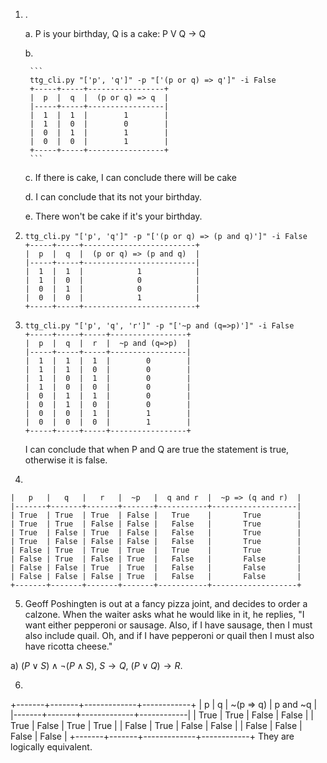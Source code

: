 1. . 

    a. P is  your birthday, Q is a cake:
   P V Q -> Q


    b. 

        ```
        ttg_cli.py "['p', 'q']" -p "['(p or q) => q']" -i False
        +-----+-----+-----------------+
        |  p  |  q  |  (p or q) => q  |
        |-----+-----+-----------------|
        |  1  |  1  |        1        |
        |  1  |  0  |        0        |
        |  0  |  1  |        1        |
        |  0  |  0  |        1        |
        +-----+-----+-----------------+
        ```
    
    c. If there is cake, I can conclude there will be cake

    d. I can conclude that its not your birthday.

    e. There won't be cake if it's your birthday.

2. 
    ```
    ttg_cli.py "['p', 'q']" -p "['(p or q) => (p and q)']" -i False
    +-----+-----+-------------------------+
    |  p  |  q  |  (p or q) => (p and q)  |
    |-----+-----+-------------------------|
    |  1  |  1  |            1            |
    |  1  |  0  |            0            |
    |  0  |  1  |            0            |
    |  0  |  0  |            1            |
    +-----+-----+-------------------------+
    ```
3. 
    ```
    ttg_cli.py "['p', 'q', 'r']" -p "['~p and (q=>p)']" -i False
    +-----+-----+-----+-----------------+
    |  p  |  q  |  r  |  ~p and (q=>p)  |
    |-----+-----+-----+-----------------|
    |  1  |  1  |  1  |        0        |
    |  1  |  1  |  0  |        0        |
    |  1  |  0  |  1  |        0        |
    |  1  |  0  |  0  |        0        |
    |  0  |  1  |  1  |        0        |
    |  0  |  1  |  0  |        0        |
    |  0  |  0  |  1  |        1        |
    |  0  |  0  |  0  |        1        |
    +-----+-----+-----+-----------------+
    ```
    I can conclude that when P and Q are true the statement is true, otherwise it is false.

4. 
 ``` +-------+-------+-------+-------+-----------+-------------------+
|   p   |   q   |   r   |  ~p   |  q and r  |  ~p => (q and r)  |
|-------+-------+-------+-------+-----------+-------------------|
| True  | True  | True  | False |   True    |       True        |
| True  | True  | False | False |   False   |       True        |
| True  | False | True  | False |   False   |       True        |
| True  | False | False | False |   False   |       True        |
| False | True  | True  | True  |   True    |       True        |
| False | True  | False | True  |   False   |       False       |
| False | False | True  | True  |   False   |       False       |
| False | False | False | True  |   False   |       False       |
+-------+-------+-------+-------+-----------+-------------------+
```

5. Geoff Poshingten is out at a fancy pizza joint, and decides to order a calzone. When the waiter asks what he would like in it, he replies, "I want either pepperoni or sausage. Also, if I have sausage, then I must also include quail. Oh, and if I have pepperoni or quail then I must also have ricotta cheese."

a) $(P \lor S) \land \lnot (P \land S)$, $S \rightarrow Q$, $(P \lor Q) \rightarrow R$.

6.
+-------+-------+-------------+------------+
|   p   |   q   |  ~(p => q)  |  p and ~q  |
|-------+-------+-------------+------------|
| True  | True  |    False    |   False    |
| True  | False |    True     |    True    |
| False | True  |    False    |   False    |
| False | False |    False    |   False    |
+-------+-------+-------------+------------+
They are logically equivalent.

